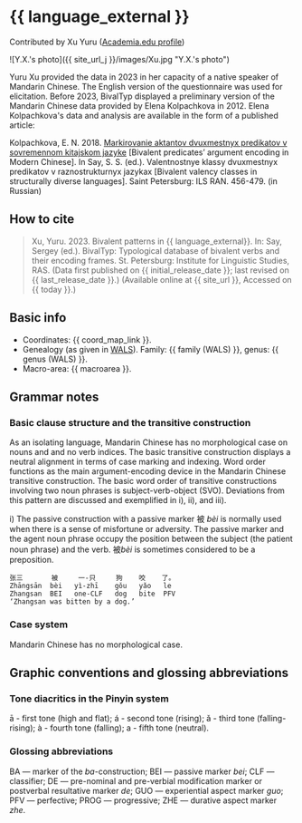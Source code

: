 # {{ language_external }}
Contributed by Xu Yuru ([Academia.edu profile](https://lmu-munich.academia.edu/YuruXu))

![Y.X.'s photo]({{ site_url_j }}/images/Xu.jpg "Y.X.'s photo")

Yuru Xu provided the data in 2023 in her capacity of a native speaker of Mandarin Chinese. The English  version of the questionnaire was used for elicitation. 
Before 2023, BivalTyp displayed a preliminary version of the Mandarin Chinese data provided by Elena Kolpachkova in 2012. Elena Kolpachkova's data and analysis are available in the form of a published article:

Kolpachkova, E. N. 2018. [Markirovanie aktantov dvuxmestnyx predikatov v sovremennom kitajskom jazyke](https://bivaltyp.info/docs/Kolpachkova_2018_Markirovanie.pdf) [Bivalent predicates’ argument encoding in Modern Chinese]. In Say, S. S. (ed.). Valentnostnye klassy dvuxmestnyx predikatov v raznostrukturnyx jazykax [Bivalent valency classes in structurally diverse languages]. Saint Petersburg: ILS RAN. 456-479. (in Russian)

## How to cite
> Xu, Yuru. 2023. Bivalent patterns in {{ language_external}}. 
> In: Say, Sergey (ed.). BivalTyp: Typological database of bivalent verbs and their encoding frames. 
> St. Petersburg: Institute for Linguistic Studies, RAS. 
> (Data first published on {{ initial_release_date }}; 
> last revised on {{ last_release_date }}.) (Available online at {{ site_url }}, 
> Accessed on {{ today }}.)

## Basic info
- Coordinates: {{ coord_map_link }}.
- Genealogy (as given in [WALS](https://wals.info/)). Family: {{ family (WALS) }}, genus: {{ genus (WALS) }}.
- Macro-area: {{ macroarea }}.

## Grammar notes

### Basic clause structure and the transitive construction

As an isolating language, Mandarin Chinese has no morphological case on nouns and and no verb indices. The basic transitive construction displays a neutral alignment in terms of case marking and indexing. Word order functions as the main argument-encoding device in the Mandarin Chinese transitive construction. The basic word order of transitive constructions involving two noun phrases is subject-verb-object (SVO). Deviations from this pattern are discussed and exemplified in i), ii), and iii).

i) The passive construction with a passive marker 被 *bèi* is normally used when there is a sense of misfortune or adversity. The passive marker and the agent noun phrase occupy the position between the subject (the patient noun phrase) and the verb. 被*bèi* is sometimes considered to be a preposition.

```
张三       被     一-只     狗    咬    了。
Zhāngsān  bèi   yì-zhī    gǒu   yǎo   le
Zhangsan  BEI   one-CLF   dog   bite  PFV
‘Zhangsan was bitten by a dog.’
```



### Case system

Mandarin Chinese has no morphological case.

## Graphic conventions and glossing abbreviations

### Tone diacritics in the Pinyin system

ā - first tone (high and flat); á - second tone (rising); ǎ - third tone (falling-rising); à - fourth tone (falling); a - fifth tone (neutral).

### Glossing abbreviations

BA  — marker of the *ba*-construction; BEI — passive marker *bei*; CLF — classifier; DE — pre-nominal and pre-verbial modification marker or postverbal resultative marker *de*; GUO — experiential aspect marker *guo*; PFV — perfective; PROG — progressive; ZHE — durative aspect marker *zhe*.

